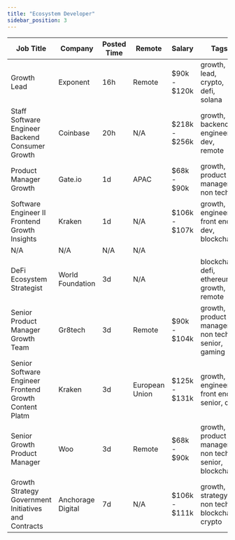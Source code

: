 ```yaml
---
title: "Ecosystem Developer"
sidebar_position: 3
---
```


| Job Title | Company | Posted Time | Remote | Salary | Tags | Apply Link |
|-----------|---------|-------------|--------|--------|------|------------|
| Growth Lead | Exponent | 16h | Remote | $90k - $120k | growth, lead, crypto, defi, solana | [Apply](https://web3.career/growth-lead-exponent/98505) |
| Staff Software Engineer Backend Consumer Growth | Coinbase | 20h | N/A | $218k - $256k | growth, backend, engineer, dev, remote | [Apply](https://web3.career/staff-software-engineer-backend-consumer-growth-coinbase/98493) |
| Product Manager Growth | Gate.io | 1d | APAC | $68k - $90k | growth, product manager, non tech | [Apply](https://web3.career/product-manager-growth-gate-io/98415) |
| Software Engineer II Frontend Growth Insights | Kraken | 1d | N/A | $106k - $107k | growth, engineer, front end, dev, blockchain | [Apply](https://web3.career/software-engineer-ii-frontend-growth-insights-kraken/98360) |
| N/A | N/A | N/A | N/A |  |  | [Apply](https://web3.career/metana) |
| DeFi Ecosystem Strategist | World Foundation | 3d | N/A |  | blockchain, defi, ethereum, growth, remote | [Apply](https://web3.career/defi-ecosystem-strategist-world-foundation/98157) |
| Senior Product Manager Growth Team | Gr8tech | 3d | Remote | $90k - $104k | growth, product manager, non tech, senior, gaming | [Apply](https://web3.career/senior-product-manager-for-growth-team-gr8tech/97529) |
| Senior Software Engineer Frontend Growth Content Platm | Kraken | 3d | European Union | $125k - $131k | growth, engineer, front end, senior, dev | [Apply](https://web3.career/senior-software-engineer-frontend-growth-content-platform-kraken/98095) |
| Senior Growth Product Manager | Woo | 3d | Remote | $68k - $90k | growth, product manager, non tech, senior, blockchain | [Apply](https://web3.career/senior-growth-product-manager-woo/95664) |
| Growth Strategy Government Initiatives and Contracts | Anchorage Digital | 7d | N/A | $106k - $111k | growth, strategy, non tech, blockchain, crypto | [Apply](https://web3.career/growth-strategy-government-initiatives-and-contracts-anchorage/97791) |
